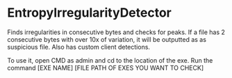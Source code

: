 # EntropyIrregularityDetector
Finds irregularities in consecutive bytes and checks for peaks. If a file has 2 consecutive bytes with over 10x of variation, it will be outputted as as suspicious file. Also has custom client detections.

To use it, open CMD as admin and cd to the location of the exe.
Run the command [EXE NAME] [FILE PATH OF EXES YOU WANT TO CHECK]
